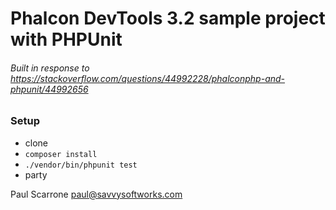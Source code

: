 # Phalcon DevTools 3.2 sample project with PHPUnit
###### Built in response to https://stackoverflow.com/questions/44992228/phalconphp-and-phpunit/44992656

### Setup
- clone
- `composer install`
- `./vendor/bin/phpunit test`
- party

Paul Scarrone <paul@savvysoftworks.com>
